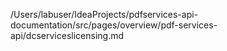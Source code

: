 /Users/labuser/IdeaProjects/pdfservices-api-documentation/src/pages/overview/pdf-services-api/dcserviceslicensing.md